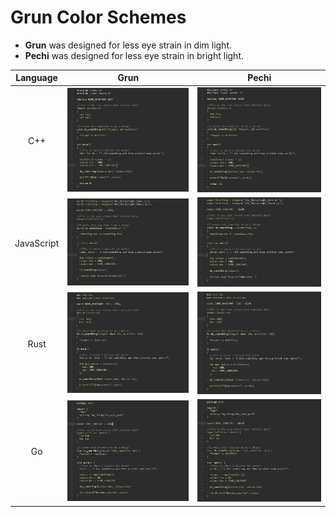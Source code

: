# Grun Color Schemes
  - **Grun** was designed for less eye strain in dim light.
  - **Pechi** was designed for less eye strain in bright light.

Language                   |  Grun                     |  Pechi
:-------------------------:|:-------------------------:|:-------------------------:
C++                        | ![](Example_CPP.png)      |  ![](Example_CPP.png)
JavaScript                 | ![](Example_JS.png)       |  ![](Example_JS.png)
Rust                       | ![](Example_RUST.png)     |  ![](Example_RUST.png)
Go                         | ![](Example_GO.png)       |  ![](Example_GO.png)
